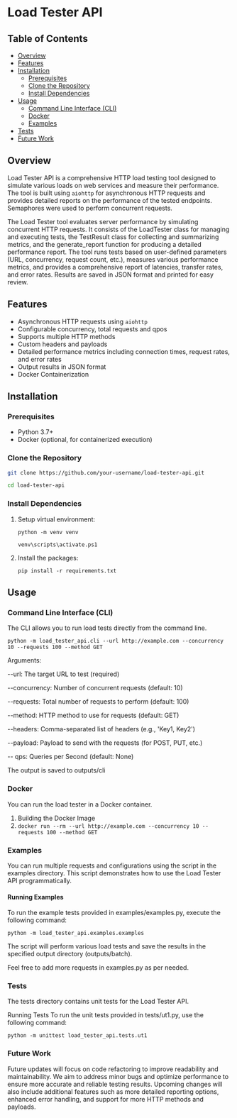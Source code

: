 # Load Tester API

## Table of Contents
- [Overview](#overview)
- [Features](#features)
- [Installation](#installation)
  - [Prerequisites](#prerequisites)
  - [Clone the Repository](#clone-the-repository)
  - [Install Dependencies](#install-dependencies)
- [Usage](#usage)
  - [Command Line Interface (CLI)](#command-line-interface-cli)
  - [Docker](#docker)
  - [Examples](#examples)
- [Tests](#tests)
- [Future Work](#future-work)


## Overview
Load Tester API is a comprehensive HTTP load testing tool designed to simulate various loads on web services and measure their performance. The tool is built using `aiohttp` for asynchronous HTTP requests and provides detailed reports on the performance of the tested endpoints. Semaphores were used to perform concurrent requests. 

The Load Tester tool evaluates server performance by simulating concurrent HTTP requests. It consists of the LoadTester class for managing and executing tests, the TestResult class for collecting and summarizing metrics, and the generate_report function for producing a detailed performance report. The tool runs tests based on user-defined parameters (URL, concurrency, request count, etc.), measures various performance metrics, and provides a comprehensive report of latencies, transfer rates, and error rates. Results are saved in JSON format and printed for easy review.

## Features
- Asynchronous HTTP requests using `aiohttp`
- Configurable concurrency, total requests and qpos
- Supports multiple HTTP methods
- Custom headers and payloads
- Detailed performance metrics including connection times, request rates, and error rates
- Output results in JSON format
- Docker Containerization

## Installation

### Prerequisites
- Python 3.7+
- Docker (optional, for containerized execution)

### Clone the Repository

```bash
git clone https://github.com/your-username/load-tester-api.git

cd load-tester-api 
```

### Install Dependencies

1. Setup virtual environment:

    ```python -m venv venv```
  
    ```venv\scripts\activate.ps1```

2. Install the packages:

    ``` pip install -r requirements.txt ```

## Usage

### Command Line Interface (CLI)
The CLI allows you to run load tests directly from the command line.

```python -m load_tester_api.cli --url http://example.com --concurrency 10 --requests 100 --method GET ```

Arguments:

--url: The target URL to test (required)

--concurrency: Number of concurrent requests (default: 10)

--requests: Total number of requests to perform (default: 100)

--method: HTTP method to use for requests (default: GET)

--headers: Comma-separated list of headers (e.g., 'Key1, Key2')

--payload: Payload to send with the requests (for POST, PUT, etc.)

-- qps: Queries per Second (default: None)

The output is saved to outputs/cli

### Docker

You can run the load tester in a Docker container.

1. Building the Docker Image
2. ``` docker run --rm --url http://example.com --concurrency 10 --requests 100 --method GET ```

### Examples

You can run multiple requests and configurations using the script in the examples directory. This script demonstrates how to use the Load Tester API programmatically.

#### Running Examples
To run the example tests provided in examples/examples.py, execute the following command:

```python -m load_tester_api.examples.examples```

The script will perform various load tests and save the results in the specified output directory (outputs/batch).

Feel free to add more requests in examples.py as per needed.

### Tests

The tests directory contains unit tests for the Load Tester API.

Running Tests
To run the unit tests provided in tests/ut1.py, use the following command:

```python -m unittest load_tester_api.tests.ut1```

### Future Work

Future updates will focus on code refactoring to improve readability and maintainability. We aim to address minor bugs and optimize performance to ensure more accurate and reliable testing results. Upcoming changes will also include additional features such as more detailed reporting options, enhanced error handling, and support for more HTTP methods and payloads.

